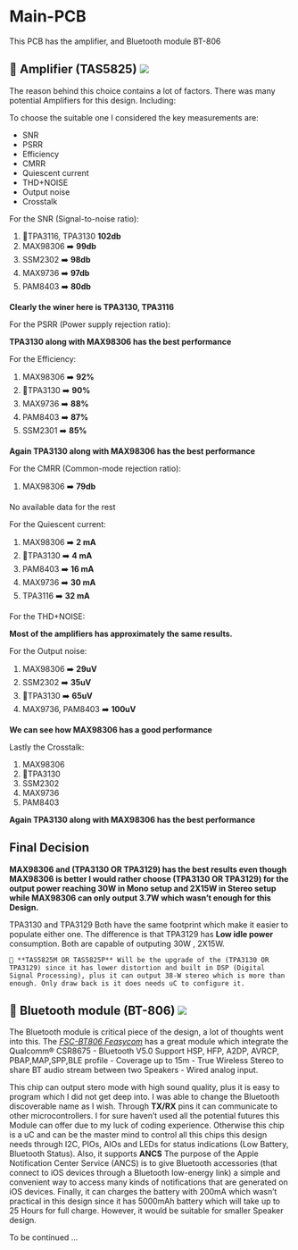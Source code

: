 
# Main-PCB
<p align="center">

This PCB has the amplifier, and Bluetooth module BT-806 

🔴 Amplifier (TAS5825)	<a href="https://www.ti.com/product/TAS5825" alt="repo-size">
		<img src="https://img.shields.io/badge/Chip-TAS5825-yellow.svg" /></a>
-------------------
 The reason behind this choice contains a lot of factors. There was many potential Amplifiers for this design. Including:

To choose the suitable one I considered the key measurements are:

- SNR
- PSRR
- Efficiency
- CMRR
- Quiescent current
- THD+NOISE
- Output noise
- Crosstalk

For the SNR (Signal-to-noise ratio):

1. 🔹TPA3116, TPA3130 **102db**
2. MAX98306 ➡️ **99db**
3. SSM2302 ➡️ **98db**
4. MAX9736 ➡️ **97db**
5. PAM8403 ➡️ **80db**

**Clearly the winer here is TPA3130, TPA3116**


For the PSRR (Power supply rejection ratio):

**TPA3130 along with MAX98306 has the best performance**

For the Efficiency:
1. MAX98306 ➡️ **92\%**
2. 🔹TPA3130 ➡️ **90\%**
3. MAX9736 ➡️ **88\%**
4. PAM8403 ➡️ **87\%**
5. SSM2301 ➡️ **85\%**

**Again TPA3130 along with MAX98306 has the best performance**

For the CMRR (Common-mode rejection ratio):
1. MAX98306 ➡️ **79db**

No available data for the rest

 For the  Quiescent current:

1. MAX98306 ➡️ **2 mA**
2. 🔹TPA3130 ➡️ **4 mA**
3. PAM8403 ➡️ **16 mA**
4. MAX9736 ➡️ **30 mA**
5. TPA3116 ➡️ **32 mA**

For the THD+NOISE:

**Most of the amplifiers has approximately the same results.**

For the Output noise:

1. MAX98306 ➡️ **29uV**
2. SSM2302 ➡️ **35uV**
3. 🔹TPA3130 ➡️ **65uV**
4. MAX9736, PAM8403 ➡️ **100uV**


**We can see how **MAX98306** has a good performance**

Lastly the Crosstalk:  
1. MAX98306
2. 🔹TPA3130
3. SSM2302
4. MAX9736
5. PAM8403

**Again TPA3130 along with MAX98306 has the best performance**

Final Decision  
-------------------

**MAX98306 and (TPA3130 OR TPA3129) has the best results even though MAX98306 is better I would rather choose (TPA3130 OR TPA3129) for the output power reaching 30W in Mono setup and 2X15W in Stereo setup while MAX98306 can only output 3.7W which wasn’t enough for this Design.**


 TPA3130 and TPA3129 Both have the same footprint which make it easier to populate either one. The difference is that TPA3129 has **Low idle power** consumption. Both are capable of outputing 30W , 2X15W.

	🔺 **TAS5825M OR TAS5825P** Will be the upgrade of the (TPA3130 OR TPA3129) since it has lower distortion and built in DSP (Digital Signal Processing), plus it can output 38-W stereo which is more than enough. Only draw back is it does needs uC to configure it.



🔴 Bluetooth module (BT-806)   <a href="https://www.feasycom.net/dual-mode-bluetooth-module/bluetooth-5-0-csr8675-aptx-audio-module-fsc.html
" alt="repo-size">
		<img src="https://img.shields.io/badge/Chip-BT 806-yellow.svg" /></a>
-------------------

The Bluetooth module is critical piece of the design, a lot of thoughts went into this. The [*FSC-BT806 Feasycom*](https://github.com/Mala2/FSC-BT806) has a great module which integrate the Qualcomm® CSR8675 - Bluetooth V5.0 Support HSP, HFP, A2DP, AVRCP, PBAP,MAP,SPP,BLE profile - Coverage up to 15m - True Wireless Stereo to share BT audio stream between two Speakers - Wired analog input.

This chip can output stero mode with high sound quality, plus it is easy to program which I did not get deep into. I was able to change the Bluetooth discoverable name as I wish. Through **TX/RX** pins it can communicate to other microcontrollers. I for sure haven’t used all the potential futures this Module can offer due to my luck of coding experience. Otherwise this chip is a uC and can be the master mind to control all this chips this design needs through I2C, PIOs, AIOs and LEDs for status indications (Low Battery, Bluetooth Status). Also, it supports **ANCS** The purpose of the Apple Notification Center Service (ANCS) is to give Bluetooth accessories (that connect to iOS devices through a Bluetooth low-energy link) a simple and convenient way to access many kinds of notifications that are generated on iOS devices. Finally, it can charges the battery with 200mA which wasn’t practical in this design since it has 5000mAh battery which will take up to 25 Hours for full charge. However, it would be suitable for smaller Speaker design.



To be continued ...
